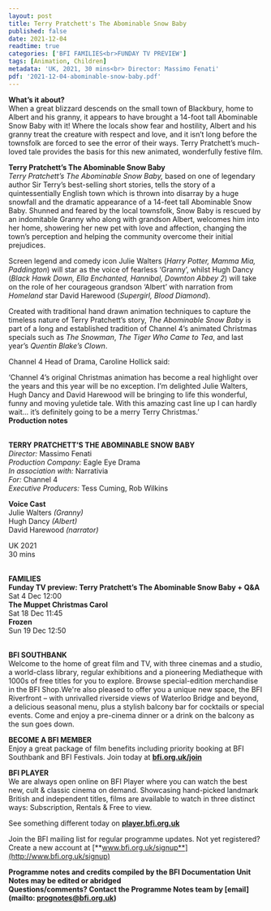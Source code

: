 ```yaml
---
layout: post
title: Terry Pratchett's The Abominable Snow Baby
published: false
date: 2021-12-04
readtime: true
categories: ['BFI FAMILIES<br>FUNDAY TV PREVIEW']
tags: [Animation, Children]
metadata: 'UK, 2021, 30 mins<br> Director: Massimo Fenati'
pdf: '2021-12-04-abominable-snow-baby.pdf'
---
```


**What’s it about?**  
When a great blizzard descends on the small town of Blackbury, home to Albert and his granny, it appears to have brought a  14-foot tall Abominable Snow Baby with it! Where the locals show fear and hostility, Albert and his granny treat the creature with respect and love, and it isn’t long before the townsfolk are forced to see the error of their ways. Terry Pratchett’s much-loved tale provides the basis for this new animated, wonderfully festive film.

**Terry Pratchett’s The Abominable Snow Baby**  
_Terry Pratchett’s The Abominable Snow Baby,_ based on one of legendary author Sir Terry’s best-selling short stories, tells the story of a quintessentially English town which is thrown into disarray by a huge snowfall and the dramatic appearance of a 14-feet tall Abominable Snow Baby. Shunned and feared by the local townsfolk, Snow Baby is rescued by an indomitable Granny who along with grandson Albert, welcomes him into her home, showering her new pet with love and affection, changing the town’s perception and helping the community overcome their initial prejudices.

Screen legend and comedy icon Julie Walters (_Harry Potter, Mamma Mia, Paddington_) will star as the voice of fearless ‘Granny’, whilst Hugh Dancy (_Black Hawk Down, Ella Enchanted, Hannibal, Downton Abbey 2_) will take on the role of her courageous grandson ‘Albert’ with narration from _Homeland_ star David Harewood (_Supergirl, Blood Diamond_).

Created with traditional hand drawn animation techniques to capture the timeless nature of  Terry Pratchett’s story, _The Abominable Snow Baby_ is part of a long and established tradition of Channel 4’s animated Christmas specials such as _The Snowman_, _The Tiger Who Came to Tea_, and last year’s _Quentin Blake’s Clown_.

Channel 4 Head of Drama, Caroline Hollick said:

‘Channel 4’s original Christmas animation has become a real highlight over the years and this year will be no exception. I’m delighted Julie Walters, Hugh Dancy and David Harewood will be bringing to life this wonderful, funny and moving yuletide tale. With this amazing cast line up I can hardly wait… it’s definitely going to be a merry Terry Christmas.’  
**Production notes**
<br><br>

**TERRY PRATCHETT’S THE ABOMINABLE SNOW BABY**<br>
_Director:_ Massimo Fenati<br>
_Production Company:_ Eagle Eye Drama<br>
_In association with:_ Narrativia<br>
_For:_ Channel 4<br>
_Executive Producers:_ Tess Cuming, Rob Wilkins<br>

**Voice Cast**  
Julie Walters _(Granny)_<br>
Hugh Dancy _(Albert)_<br>
David Harewood _(narrator)_<br>

UK 2021<br>
30 mins
<br><br>

**FAMILIES**<br>
**Funday TV preview: Terry Pratchett’s The Abominable Snow Baby + Q&A**<br>
Sat 4 Dec 12:00<br>
**The Muppet Christmas Carol**<br>
Sat 18 Dec 11:45<br>
**Frozen**<br>
Sun 19 Dec 12:50<br>
<br>

**BFI SOUTHBANK**  
Welcome to the home of great film and TV, with three cinemas and a studio, a world-class library, regular exhibitions and a pioneering Mediatheque with 1000s of free titles for you to explore. Browse special-edition merchandise in the BFI Shop.We&#39;re also pleased to offer you a unique new space, the BFI Riverfront – with unrivalled riverside views of Waterloo Bridge and beyond, a delicious seasonal menu, plus a stylish balcony bar for cocktails or special events. Come and enjoy a pre-cinema dinner or a drink on the balcony as the sun goes down.  

**BECOME A BFI MEMBER**  
Enjoy a great package of film benefits including priority booking at BFI Southbank and BFI Festivals. Join today at [**bfi.org.uk/join**](http://www.bfi.org.uk/join)  

**BFI PLAYER**  
 We are always open online on BFI Player where you can watch the best new, cult &amp; classic cinema on demand. Showcasing hand-picked landmark British and independent titles, films are available to watch in three distinct ways: Subscription, Rentals &amp; Free to view.  

See something different today on [**player.bfi.org.uk**](https://player.bfi.org.uk)  

Join the BFI mailing list for regular programme updates. Not yet registered? Create a new account at [**www.bfi.org.uk/signup**](http://www.bfi.org.uk/signup)

**Programme notes and credits compiled by the BFI Documentation Unit  
Notes may be edited or abridged  
Questions/comments? Contact the Programme Notes team by [email](mailto: prognotes@bfi.org.uk)**


<!--stackedit_data:
eyJoaXN0b3J5IjpbLTEwNDAzOTg0NThdfQ==
-->
